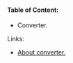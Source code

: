 #### Table of Content:
- Converter.


Links:
- [About converter.](https://www.baeldung.com/spring-type-conversions)
